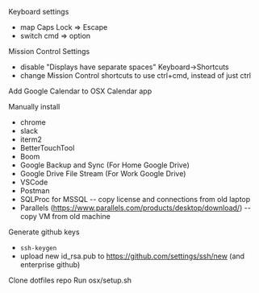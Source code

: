 Keyboard settings
- map Caps Lock => Escape
- switch cmd => option

Mission Control Settings
- disable "Displays have separate spaces"
Keyboard->Shortcuts
- change Mission Control shortcuts to use ctrl+cmd, instead of just ctrl

Add Google Calendar to OSX Calendar app

Manually install
- chrome
- slack
- iterm2
- BetterTouchTool
- Boom
- Google Backup and Sync (For Home Google Drive)
- Google Drive File Stream (For Work Google Drive)
- VSCode
- Postman
- SQLProc for MSSQL
-- copy license and connections from old laptop
- Parallels (https://www.parallels.com/products/desktop/download/)
-- copy VM from old machine

Generate github keys
- `ssh-keygen`
- upload new id_rsa.pub to https://github.com/settings/ssh/new (and enterprise github)

Clone dotfiles repo
Run osx/setup.sh
